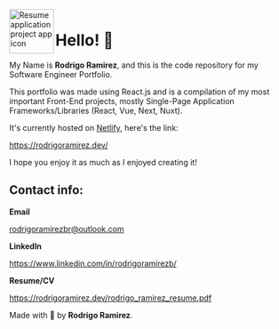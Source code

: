 <img align="left" width="80" height="80" src="https://raw.githubusercontent.com/TheRoro/Portfolio/main/static/sphere.png" alt="Resume application project app icon">

# Hello! 👋

My Name is **Rodrigo Ramirez**, and this is the code repository for my Software Engineer Portfolio.

This portfolio was made using React.js and is a compilation of my most important Front-End projects, mostly Single-Page Application Frameworks/Libraries (React, Vue, Next, Nuxt).

It's currently hosted on [Netlify](https://www.netlify.com/), here's the link:

https://rodrigoramirez.dev/

I hope you enjoy it as much as I enjoyed creating it!

## Contact info:

**Email**

rodrigoramirezbr@outlook.com

**LinkedIn**

https://www.linkedin.com/in/rodrigoramirezb/

**Resume/CV**

https://rodrigoramirez.dev/rodrigo_ramirez_resume.pdf

Made with 🦔 by **Rodrigo Ramirez**.
